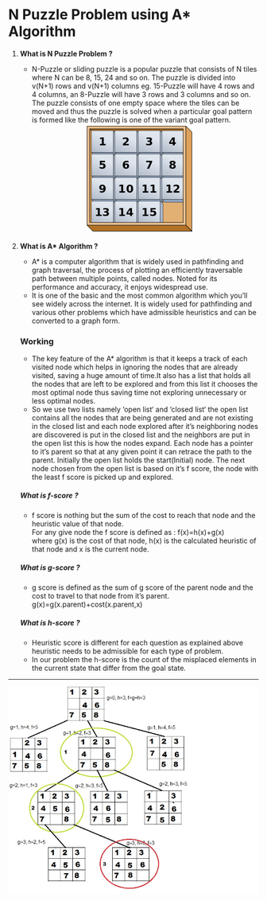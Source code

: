 # N Puzzle Problem using A* Algorithm

1. <b>What is N Puzzle Problem ?</b> <br>
    * N-Puzzle or sliding puzzle is a popular puzzle that consists of N tiles where N can be 8, 15, 24 and so on. The puzzle is divided into v(N+1) rows and v(N+1) columns eg. 15-Puzzle will have 4 rows and 4 columns, an 8-Puzzle will have 3 rows and 3 columns and so on. The puzzle consists of one empty space where the tiles can be moved and thus the puzzle is solved when a particular goal pattern is formed like the following is one of the variant goal pattern.<br>
    <center><img src="npuzzle.png"></center>

2. <b>What is A* Algorithm ?</b> <br>
    * A* is a computer algorithm that is widely used in pathfinding and graph traversal, the process of plotting an efficiently traversable path between multiple points, called nodes. Noted for its performance and accuracy, it enjoys widespread use.
    * It is one of the basic and the most common algorithm which you’ll see widely across the internet. It is widely used for pathfinding and various other problems which have admissible heuristics and can be converted to a graph form. 
    ### Working <br>
    * The key feature of the A* algorithm is that it keeps a track of each visited node which helps in ignoring the nodes that are already visited, saving a huge amount of time.It also has a list that holds all the nodes that are left to be explored and from this list it chooses the most optimal node thus saving time not exploring unnecessary or less optimal nodes.
    * So we use two lists namely ‘open list‘ and ‘closed list‘ the open list contains all the nodes that are being generated and are not existing in the closed list and each node explored after it’s neighboring nodes are discovered is put in the closed list and the neighbors are put in the open list this is how the nodes expand. Each node has a pointer to it’s parent so that at any given point it can retrace the path to the parent. Initially the open list holds the start(Initial) node. The next node chosen from the open list is based on it’s f score, the node with the least f score is picked up and explored.
    
    ##### What is f-score ?
    * f score is nothing but the sum of the cost to reach that node and the heuristic value of that node.<br>
    For any give node the f score is defined as : f(x)=h(x)+g(x) <br>
    where g(x)  is the cost of that node, h(x) is the calculated heuristic of that node and x is the current node.
    
    ##### What is g-score ?
    * g score is defined as the sum of g score of the parent node and the cost to travel to that node from it’s parent.
        <br>g(x)=g(x.parent)+cost(x.parent,x)
    
    ##### What is h-score ?
    * Heuristic score is different for each question as explained above heuristic needs to be admissible for each type of problem.
    * In our problem the h-score is the count of the misplaced elements in the current state that differ from the goal state.<br>
<hr>
   <center><img src="puzzle.jpg"></center>
